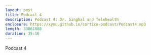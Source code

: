 ```yaml
---
layout: post
title: Podcast 4
description: Podcast 4: Dr. Singhal and Telehealth
enclosure: https://xymu.github.io/cortico-podcast/Podcast4.mp3
length: 33861888
duration: 35:16
---
```

Podcast 4
